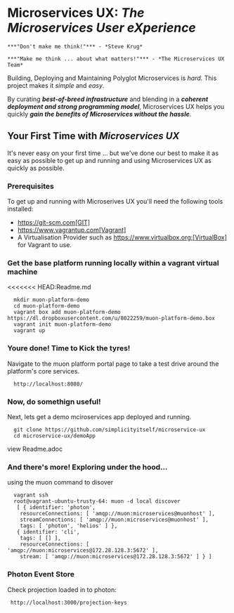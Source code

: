 # Microservices UX:  *The Microservices User eXperience*

`***"Don't make me think!"*** - *Steve Krug*`

`***"Make me think ... about what matters!"*** - *The Microservices UX Team*`

Building, Deploying and Maintaining Polyglot Microservices is *hard*. This project makes it *simple* and *easy*.

By curating ***best-of-breed infrastructure*** and blending in a ***coherent deployment and strong programming model***, Microservices UX helps you quickly ***gain the benefits of Microservices without the hassle***.

## Your First Time with *Microservices UX*

It's never easy on your first time ... but we've done our best to make it as easy as possible to get up and running and using Microservices UX as quickly as possible. 

### Prerequisites

To get up and running with Microserives UX you'll need the following tools installed:

* https://git-scm.com[GIT]
* https://www.vagrantup.com[Vagrant]
* A Virtualisation Provider such as https://www.virtualbox.org:[VirtualBox] for Vagrant to use.



### Get the base platform running locally within a vagrant virtual machine

<<<<<<< HEAD:Readme.md
```
  mkdir muon-platform-demo
  cd muon-platform-demo
  vagrant box add muon-platform-demo https://dl.dropboxusercontent.com/u/8022259/muon-platform-demo.box
  vagrant init muon-platform-demo
  vagrant up
```
 
 
### Youre done! Time to Kick the tyres!

Navigate to the muon platform portal page to take a test drive around the platform's core services.

```
  http://localhost:8080/ 
```



### Now, do somethign useful! 

Next, lets get a demo mciroservices app deployed and running.

```
  git clone https://github.com/simplicityitself/microservice-ux
  cd microservice-ux/demoApp
```
  
  view Readme.adoc
  
  
### And there's more! Exploring under the hood...  

using the muon command to disover
  
```
  vagrant ssh
  root@vagrant-ubuntu-trusty-64: muon -d local discover
   [ { identifier: 'photon',
    resourceConnections: [ 'amqp://muon:microservices@muonhost' ],
    streamConnections: [ 'amqp://muon:microservices@muonhost' ],
    tags: [ 'photon', 'helios' ] },
   { identifier: 'cli',
    tags: [ [] ],
    resourceConnections: [ 'amqp://muon:microservices@172.28.128.3:5672' ],
    stream: [ 'amqp://muon:microservices@172.28.128.3:5672' ] } ]
```
    
    
### Photon Event Store

Check projection loaded in to photon:
    
```
 http://localhost:3000/projection-keys
```


